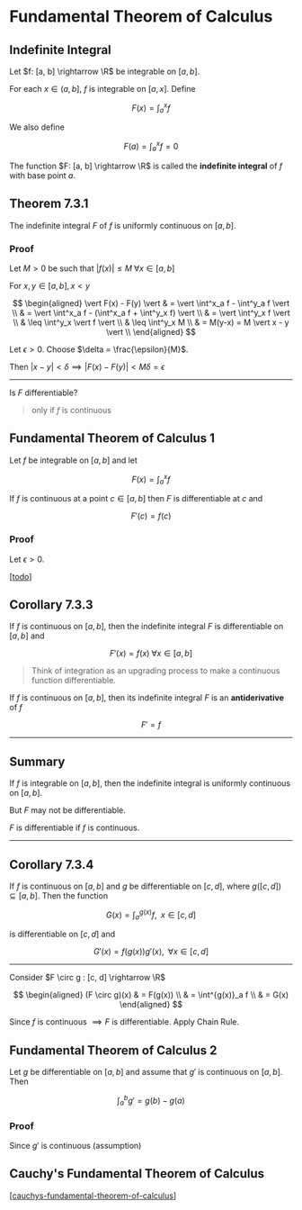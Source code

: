 # Fundamental Theorem of Calculus

## Indefinite Integral 

Let $f: [a, b] \rightarrow \R$ be integrable on $[a, b]$.

For each $x \in (a, b]$, $f$ is integrable on $[a, x]$. Define

$$F(x) =\int^x_a f$$

We also define 

$$F(a) =\int^x_a f = 0$$

The function $F: [a, b] \rightarrow \R$ is called the **indefinite integral** of $f$ with base point $a$.

## Theorem 7.3.1

The indefinite integral $F$ of $f$ is uniformly continuous on $[a, b]$.

### Proof

Let $M > 0$ be such that $\vert f(x) \vert \leq M \; \forall x \in [a, b]$

For $x, y \in [a, b], x < y$

$$ 
\begin{aligned}
  \vert F(x) - F(y) \vert & = \vert \int^x_a f - \int^y_a f \vert \\
  & = \vert \int^x_a f - (\int^x_a f + \int^y_x f) \vert \\
  & = \vert \int^y_x f \vert \\
  & \leq \int^y_x \vert f \vert \\
  & \leq \int^y_x M \\
  & = M(y-x) = M \vert x - y \vert \\
\end{aligned}
$$

Let $\epsilon > 0$. Choose $\delta = \frac{\epsilon}{M}$.

Then $\vert x - y \vert < \delta \implies \vert F(x) - F(y) \vert < M \delta = \epsilon$

----------

Is $F$ differentiable?

> only if $f$ is continuous

## Fundamental Theorem of Calculus 1

Let $f$ be integrable on $[a, b]$ and let 

$$F(x) = \int^x_a f$$

If $f$ is continuous at a point $c \in [a, b]$ then $F$ is differentiable at $c$ and

$$ F'(c) = f(c)$$

### Proof

Let $\epsilon > 0$.

[[todo]]

## Corollary 7.3.3

If $f$ is continuous on $[a,b]$, then the indefinite integral $F$ is differentiable on $[a, b]$ and

$$ F'(x) = f(x) \; \forall x \in [a, b]$$

> Think of integration as an upgrading process to make a continuous function differentiable.

If $f$ is continuous on $[a, b]$, then its indefinite integral $F$ is an **antiderivative** of $f$

$$F' = f$$

----------

## Summary

If $f$ is integrable on $[a, b]$, then the indefinite integral is uniformly continuous on $[a, b]$.

But $F$ may not be differentiable.

$F$ is differentiable if $f$ is continuous.

----------

## Corollary 7.3.4

If $f$ is continuous on $[a, b]$ and $g$ be differentiable on $[c, d]$, where $g([c, d]) \subseteq [a, b]$. Then the function

$$G(x) = \int^{g(x)}_a f, \; \; x\in [c, d]$$

is differentiable on $[c, d]$ and

$$G'(x) = f(g(x))g'(x), \; \; \forall x\in [c, d]$$

----------

Consider $F \circ g : [c, d] \rightarrow \R$

$$
\begin{aligned}
  (F \circ g)(x) & = F(g(x)) \\
      & = \int^{g(x)}_a f \\
      & = G(x)
\end{aligned}
$$

Since $f$ is continuous $\implies F$ is differentiable. Apply Chain Rule.

## Fundamental Theorem of Calculus 2

Let $g$ be differentiable on $[a, b]$ and assume that $g'$ is continuous on $[a, b]$. Then

$$ \int^b_a g' = g(b) - g(a) $$

### Proof

Since $g'$ is continuous (assumption) 

## Cauchy's Fundamental Theorem of Calculus

[[cauchys-fundamental-theorem-of-calculus]]

[//begin]: # "Autogenerated link references for markdown compatibility"
[todo]: ../todo "Todo"
[cauchys-fundamental-theorem-of-calculus]: cauchys-fundamental-theorem-of-calculus "Cauchy''s Fundamental Theorem of Calculus"
[//end]: # "Autogenerated link references"